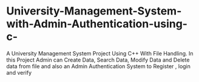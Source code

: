 # University-Management-System-with-Admin-Authentication-using-c-
A University Management System Project Using C++ With File Handling. In this Project Admin can Create Data, Search Data, Modify Data and Delete data from file and also
an Admin Authentication System to Register , login and verify

